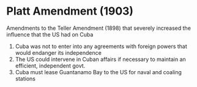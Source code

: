 # Platt Amendment (1903)

Amendments to the Teller Amendment (1898) that severely increased the influence
that the US had on Cuba

1. Cuba was not to enter into any agreements with foreign powers that would
   endanger its independence
2. The US could intervene in Cuban affairs if necessary to maintain an
   efficient, independent govt.
3. Cuba must lease Guantanamo Bay to the US for naval and coaling stations

